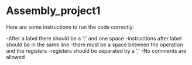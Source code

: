 # Assembly_project1
Here are some instructions to run the code correctly:

-After a label there should be a ':' and one space
-instructions after label should be in the same line
-there must be a space between the operation and the registers
-registers should be separated by a ','
-No comments are allowed